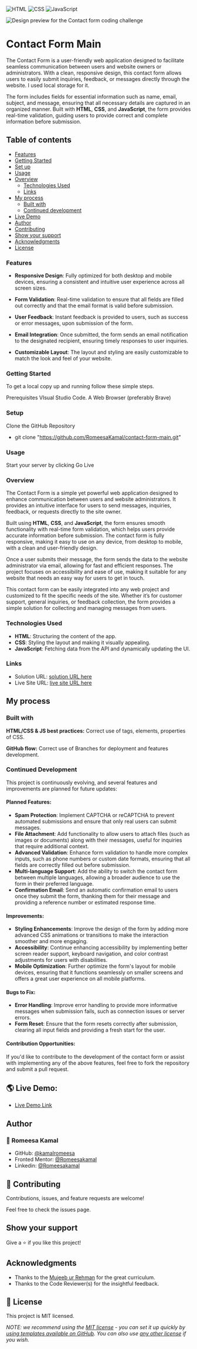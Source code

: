 ![HTML](https://img.shields.io/badge/-HTML-orange) ![CSS](https://img.shields.io/badge/-CSS-blue) ![JavaScript](https://img.shields.io/badge/-JavaScript-yellow)

![Design preview for the Contact form coding challenge](./design/desktop-preview.jpg)


# Contact Form Main

The Contact Form is a user-friendly web application designed to facilitate seamless communication between users and website owners or administrators. With a clean, responsive design, this contact form allows users to easily submit inquiries, feedback, or messages directly through the website. I used local storage for it.

The form includes fields for essential information such as name, email, subject, and message, ensuring that all necessary details are captured in an organized manner. Built with **HTML**, **CSS**, and **JavaScript**, the form provides real-time validation, guiding users to provide correct and complete information before submission.

## Table of contents

- [Features](#features)
- [Getting Started](#getting-started)
- [Set up](#setup)
- [Usage](#usage)
- [Overview](#overview)
  - [Technologies Used](#technologies-used)
  - [Links](#links)
- [My process](#my-process)
  - [Built with](#built-with)
  - [Continued development](#continued-development)
- [Live Demo](#-live-demo)
- [Author](#author)
- [Contributing](#-contributing)
- [Show your support](#show-your-support)
- [Acknowledgments](#acknowledgments)
- [License](#-license)

### Features

- **Responsive Design**: Fully optimized for both desktop and mobile devices, ensuring a consistent and intuitive user experience across all screen sizes.

- **Form Validation**: Real-time validation to ensure that all fields are filled out correctly and that the email format is valid before submission.

- **User Feedback**: Instant feedback is provided to users, such as success or error messages, upon submission of the form.

- **Email Integration**: Once submitted, the form sends an email notification to the designated recipient, ensuring timely responses to user inquiries.

- **Customizable Layout**: The layout and styling are easily customizable to match the look and feel of your website.


### Getting Started

To get a local copy up and running follow these simple steps.

Prerequisites
VIsual Studio Code.
A Web Browser (preferably Brave)

### Setup

Clone the GitHub Repository

- git clone "https://github.com/RomeesaKamal/contact-form-main.git"

### Usage

Start your server by clicking Go Live

### Overview

The Contact Form is a simple yet powerful web application designed to enhance communication between users and website administrators. It provides an intuitive interface for users to send messages, inquiries, feedback, or requests directly to the site owner. 

Built using **HTML**, **CSS**, and **JavaScript**, the form ensures smooth functionality with real-time form validation, which helps users provide accurate information before submission. The contact form is fully responsive, making it easy to use on any device, from desktop to mobile, with a clean and user-friendly design.

Once a user submits their message, the form sends the data to the website administrator via email, allowing for fast and efficient responses. The project focuses on accessibility and ease of use, making it suitable for any website that needs an easy way for users to get in touch.

This contact form can be easily integrated into any web project and customized to fit the specific needs of the site. Whether it’s for customer support, general inquiries, or feedback collection, the form provides a simple solution for collecting and managing messages from users.
 

### Technologies Used

- **HTML**: Structuring the content of the app.
- **CSS**: Styling the layout and making it visually appealing.
- **JavaScript**: Fetching data from the API and dynamically updating the UI.

### Links

- Solution URL: [ solution URL here](https://github.com/RomeesaKamal/contact-form-main)
- Live Site URL: [ live site URL here](https://romeesakamal.github.io/contact-form-main/)

## My process

### Built with


**HTML/CSS & JS best practices:** Correct use of tags, elements, properties of CSS.

**GitHub flow:** Correct use of Branches for deployment and features development.


### Continued Development

This project is continuously evolving, and several features and improvements are planned for future updates:

#### Planned Features:
- **Spam Protection**: Implement CAPTCHA or reCAPTCHA to prevent automated submissions and ensure that only real users can submit messages.
- **File Attachment**: Add functionality to allow users to attach files (such as images or documents) along with their messages, useful for inquiries that require additional context.
- **Advanced Validation**: Enhance form validation to handle more complex inputs, such as phone numbers or custom date formats, ensuring that all fields are correctly filled out before submission.
- **Multi-language Support**: Add the ability to switch the contact form between multiple languages, allowing a broader audience to use the form in their preferred language.
- **Confirmation Email**: Send an automatic confirmation email to users once they submit the form, thanking them for their message and providing a reference number or estimated response time.

#### Improvements:
- **Styling Enhancements**: Improve the design of the form by adding more advanced CSS animations or transitions to make the interaction smoother and more engaging.
- **Accessibility**: Continue enhancing accessibility by implementing better screen reader support, keyboard navigation, and color contrast adjustments for users with disabilities.
- **Mobile Optimization**: Further optimize the form's layout for mobile devices, ensuring that it functions seamlessly on smaller screens and offers a great user experience on all mobile platforms.

#### Bugs to Fix:
- **Error Handling**: Improve error handling to provide more informative messages when submission fails, such as connection issues or server errors.
- **Form Reset**: Ensure that the form resets correctly after submission, clearing all input fields and providing a fresh start for the user.

#### Contribution Opportunities:
If you'd like to contribute to the development of the contact form or assist with implementing any of the above features, feel free to fork the repository and submit a pull request.


## 🌎 Live Demo:

- [Live Demo Link](https://romeesakamal.github.io/contact-form-main/)

## Author

### 👤 **Romeesa Kamal**

- GitHub: [@kamalromeesa](https://github.com/RomeesaKamal/)
- Fronted Mentor: [@Romeesakamal](https://www.frontendmentor.io/profile/RomeesaKamal)
- Linkedin: [@Romeesakamal](https://www.linkedin.com/in/romeesa-kamal-7864b8342/)

## 🤝 Contributing

Contributions, issues, and feature requests are welcome!

Feel free to check the issues page.

## Show your support

Give a ⭐️ if you like this project!

## Acknowledgments

- Thanks to the [Mujeeb ur Rehman](https://github.com/Mujeeb4582/) for the great curriculum.
- Thanks to the Code Reviewer(s) for the insightful feedback.

## 📝 License

This project is MIT licensed.

_NOTE: we recommend using the [MIT license](https://choosealicense.com/licenses/mit/) - you can set it up quickly by [using templates available on GitHub](https://docs.github.com/en/communities/setting-up-your-project-for-healthy-contributions/adding-a-license-to-a-repository). You can also use [any other license](https://choosealicense.com/licenses/) if you wish._






